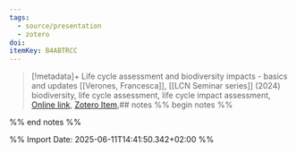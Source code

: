 ```yaml
---
tags:
  - source/presentation
  - zotero
doi: 
itemKey: B4ABTRCC
---
```

>[!metadata]+
> Life cycle assessment and biodiversity impacts - basics and updates
> [[Verones, Francesca]], 
> [[LCN Seminar series]] (2024)
> biodiversity, life cycle assessment, life cycle impact assessment, 
> [Online link](https://www.youtube.com/watch?v=g-80BoRrId4), [Zotero Item](zotero://select/library/items/B4ABTRCC),## notes %% begin notes %%

%% end notes %%

%% Import Date: 2025-06-11T14:41:50.342+02:00 %%
